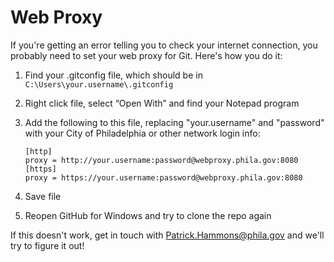 Web Proxy
=========

If you're getting an error telling you to check your internet connection, you probably need to set your web proxy for Git. Here's how you do it:

1.  Find your .gitconfig file, which should be in `C:\Users\your.username\.gitconfig`
2.  Right click file, select “Open With” and find your Notepad program
3.  Add the following to this file, replacing "your.username" and "password" with your City of Philadelphia or other network login info:
    
    ```
    [http]
    proxy = http://your.username:password@webproxy.phila.gov:8080
    [https]
    proxy = https://your.username:password@webproxy.phila.gov:8080
    ```

4.  Save file
5.  Reopen GitHub for Windows and try to clone the repo again

If this doesn't work, get in touch with Patrick.Hammons@phila.gov and we'll try to figure it out!

